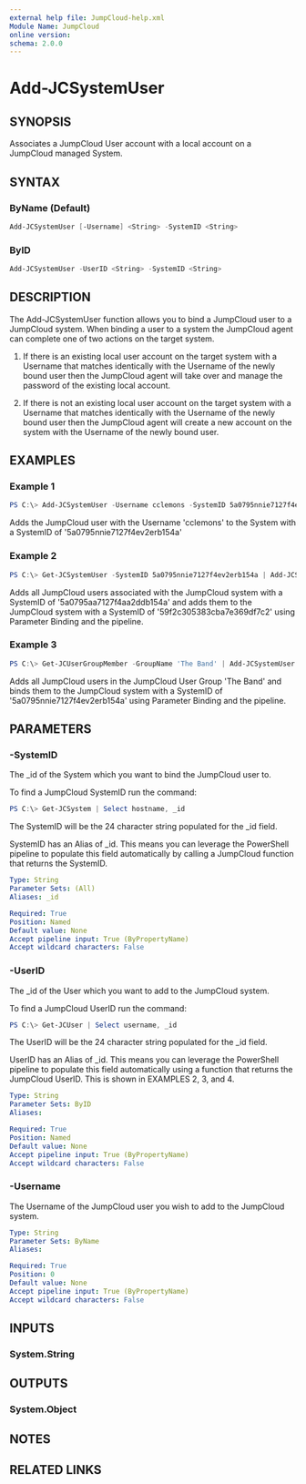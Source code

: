 ```yaml
---
external help file: JumpCloud-help.xml
Module Name: JumpCloud
online version:
schema: 2.0.0
---
```

# Add-JCSystemUser

## SYNOPSIS

Associates a JumpCloud User account with a local account on a JumpCloud managed System.

## SYNTAX

### ByName (Default)

```PowerShell
Add-JCSystemUser [-Username] <String> -SystemID <String>
```

### ByID

```PowerShell
Add-JCSystemUser -UserID <String> -SystemID <String>
```

## DESCRIPTION

The Add-JCSystemUser function allows you to bind a JumpCloud user to a JumpCloud system. When binding a user to a system the JumpCloud agent can complete one of two actions on the target system.

1. If there is an existing local user account on the target system with a Username that matches identically with the Username of the newly bound user then the JumpCloud agent will take over and manage the password of the existing local account.

1. If there is not an existing local user account on the target system with a Username that matches identically with the Username of the newly bound user then the JumpCloud agent will create a new account on the system with the Username of the newly bound user.

## EXAMPLES

### Example 1

```PowerShell
PS C:\> Add-JCSystemUser -Username cclemons -SystemID 5a0795nnie7127f4ev2erb154a
```

Adds the JumpCloud user with the Username 'cclemons' to the System with a SystemID of '5a0795nnie7127f4ev2erb154a'

### Example 2

```PowerShell
PS C:\> Get-JCSystemUser -SystemID 5a0795nnie7127f4ev2erb154a | Add-JCSystemUser -SystemID 59f2c305383cba7e369df7c2
```

Adds all JumpCloud users associated with the JumpCloud system with a SystemID of '5a0795aa7127f4aa2ddb154a' and adds them to the JumpCloud system with a SystemID of '59f2c305383cba7e369df7c2' using Parameter Binding and the pipeline.

### Example 3

```PowerShell
PS C:\> Get-JCUserGroupMember -GroupName 'The Band' | Add-JCSystemUser -SystemID 5a0795nnie7127f4ev2erb154a
```

Adds all JumpCloud users in the JumpCloud User Group 'The Band' and binds them to the JumpCloud system with a SystemID of '5a0795nnie7127f4ev2erb154a' using Parameter Binding and the pipeline.

## PARAMETERS

### -SystemID

The _id of the System which you want to bind the JumpCloud user to.

To find a JumpCloud SystemID run the command:

```PowerShell
PS C:\> Get-JCSystem | Select hostname, _id
```

The SystemID will be the 24 character string populated for the _id field.

SystemID has an Alias of _id. This means you can leverage the PowerShell pipeline to populate this field automatically by calling a JumpCloud function that returns the SystemID.

```yaml
Type: String
Parameter Sets: (All)
Aliases: _id

Required: True
Position: Named
Default value: None
Accept pipeline input: True (ByPropertyName)
Accept wildcard characters: False
```

### -UserID

The _id of the User which you want to add to the JumpCloud system.

To find a JumpCloud UserID run the command:

```PowerShell
PS C:\> Get-JCUser | Select username, _id
```

The UserID will be the 24 character string populated for the _id field.

UserID has an Alias of _id. This means you can leverage the PowerShell pipeline to populate this field automatically using a function that returns the JumpCloud UserID. This is shown in EXAMPLES 2, 3, and 4.

```yaml
Type: String
Parameter Sets: ByID
Aliases:

Required: True
Position: Named
Default value: None
Accept pipeline input: True (ByPropertyName)
Accept wildcard characters: False
```

### -Username

The Username of the JumpCloud user you wish to add to the JumpCloud system.

```yaml
Type: String
Parameter Sets: ByName
Aliases:

Required: True
Position: 0
Default value: None
Accept pipeline input: True (ByPropertyName)
Accept wildcard characters: False
```

## INPUTS

### System.String

## OUTPUTS

### System.Object

## NOTES

## RELATED LINKS
